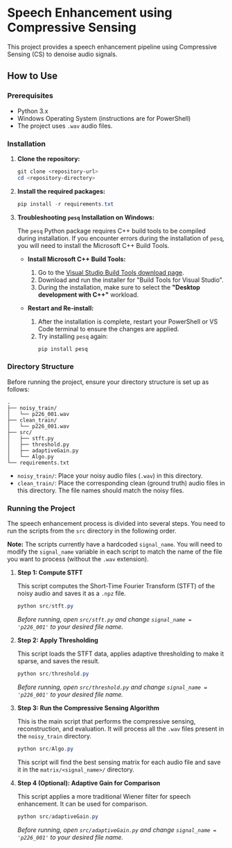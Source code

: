 # Speech Enhancement using Compressive Sensing

This project provides a speech enhancement pipeline using Compressive Sensing (CS) to denoise audio signals.

## How to Use

### Prerequisites

*   Python 3.x
*   Windows Operating System (instructions are for PowerShell)
*   The project uses `.wav` audio files.

### Installation

1.  **Clone the repository:**
    ```powershell
    git clone <repository-url>
    cd <repository-directory>
    ```

2.  **Install the required packages:**
    ```powershell
    pip install -r requirements.txt
    ```

3.  **Troubleshooting `pesq` Installation on Windows:**

    The `pesq` Python package requires C++ build tools to be compiled during installation. If you encounter errors during the installation of `pesq`, you will need to install the Microsoft C++ Build Tools.

    *   **Install Microsoft C++ Build Tools:**
        1.  Go to the [Visual Studio Build Tools download page](https://visualstudio.microsoft.com/visual-cpp-build-tools/).
        2.  Download and run the installer for "Build Tools for Visual Studio".
        3.  During the installation, make sure to select the **"Desktop development with C++"** workload.

    *   **Restart and Re-install:**
        1.  After the installation is complete, restart your PowerShell or VS Code terminal to ensure the changes are applied.
        2.  Try installing `pesq` again:
            ```powershell
            pip install pesq
            ```

### Directory Structure

Before running the project, ensure your directory structure is set up as follows:

```
.
├── noisy_train/
│   └── p226_001.wav
├── clean_train/
│   └── p226_001.wav
├── src/
│   ├── stft.py
│   ├── threshold.py
│   ├── adaptiveGain.py
│   └── Algo.py
└── requirements.txt
```

*   `noisy_train/`: Place your noisy audio files (`.wav`) in this directory.
*   `clean_train/`: Place the corresponding clean (ground truth) audio files in this directory. The file names should match the noisy files.

### Running the Project

The speech enhancement process is divided into several steps. You need to run the scripts from the `src` directory in the following order.

**Note:** The scripts currently have a hardcoded `signal_name`. You will need to modify the `signal_name` variable in each script to match the name of the file you want to process (without the `.wav` extension).

1.  **Step 1: Compute STFT**

    This script computes the Short-Time Fourier Transform (STFT) of the noisy audio and saves it as a `.npz` file.

    ```powershell
    python src/stft.py
    ```
    *Before running, open `src/stft.py` and change `signal_name = 'p226_001'` to your desired file name.*

2.  **Step 2: Apply Thresholding**

    This script loads the STFT data, applies adaptive thresholding to make it sparse, and saves the result.

    ```powershell
    python src/threshold.py
    ```
    *Before running, open `src/threshold.py` and change `signal_name = 'p226_001'` to your desired file name.*

3.  **Step 3: Run the Compressive Sensing Algorithm**

    This is the main script that performs the compressive sensing, reconstruction, and evaluation. It will process all the `.wav` files present in the `noisy_train` directory.

    ```powershell
    python src/Algo.py
    ```
    This script will find the best sensing matrix for each audio file and save it in the `matrix/<signal_name>/` directory.

4.  **Step 4 (Optional): Adaptive Gain for Comparison**

    This script applies a more traditional Wiener filter for speech enhancement. It can be used for comparison.

    ```powershell
    python src/adaptiveGain.py
    ```
    *Before running, open `src/adaptiveGain.py` and change `signal_name = 'p226_001'` to your desired file name.*